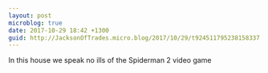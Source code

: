 ```yaml
---
layout: post
microblog: true
date: 2017-10-29 18:42 +1300
guid: http://JacksonOfTrades.micro.blog/2017/10/29/t924511795238158337.html
---
```

In this house we speak no ills of the Spiderman 2 video game
